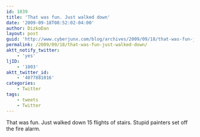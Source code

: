```yaml
---
id: 1039
title: 'That was fun. Just walked down'
date: '2009-09-18T08:52:02-04:00'
author: DizkoDan
layout: post
guid: 'http://www.cyberjunx.com/blog/archives/2009/09/18/that-was-fun-just-walked-down/'
permalink: /2009/09/18/that-was-fun-just-walked-down/
aktt_notify_twitter:
    - 'yes'
ljID:
    - '1003'
aktt_twitter_id:
    - '4077881016'
categories:
    - Twitter
tags:
    - tweets
    - Twitter
---
```


That was fun. Just walked down 15 flights of stairs. Stupid painters set off the fire alarm.
